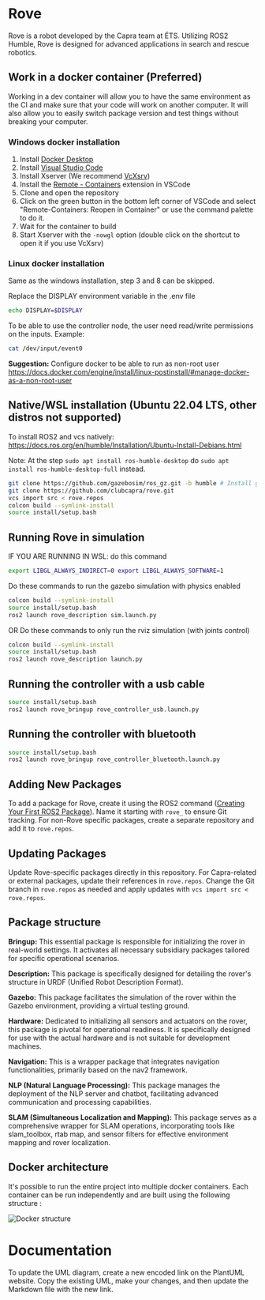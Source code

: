 # Rove

Rove is a robot developed by the Capra team at ÉTS. Utilizing ROS2 Humble, Rove is designed for advanced applications in search and rescue robotics.

## Work in a docker container (Preferred)

Working in a dev container will allow you to have the same environment as the CI and make sure that your code will work on another computer. It will also allow you to easily switch package version and test things without breaking your computer.

### Windows docker installation

1. Install [Docker Desktop](https://www.docker.com/products/docker-desktop)
2. Install [Visual Studio Code](https://code.visualstudio.com/)
3. Install Xserver (We recommend [VcXsrv](https://sourceforge.net/projects/vcxsrv/))
4. Install the [Remote - Containers](https://marketplace.visualstudio.com/items?itemName=ms-vscode-remote.remote-containers) extension in VSCode
5. Clone and open the repository
6. Click on the green button in the bottom left corner of VSCode and select "Remote-Containers: Reopen in Container" or use the command palette to do it.
7. Wait for the container to build
8. Start Xserver with the ```-nowgl``` option (double click on the shortcut to open it if you use VcXsrv)

### Linux docker installation

Same as the windows installation, step 3 and 8 can be skipped.

Replace the DISPLAY environment variable in the .env file
```bash
echo DISPLAY=$DISPLAY
```

To be able to use the controller node, the user need read/write permissions on the inputs.
Example:
```bash
cat /dev/input/event0
```

**Suggestion:** Configure docker to be able to run as non-root user https://docs.docker.com/engine/install/linux-postinstall/#manage-docker-as-a-non-root-user

## Native/WSL installation (Ubuntu 22.04 LTS, other distros not supported)

To install ROS2 and vcs natively: https://docs.ros.org/en/humble/Installation/Ubuntu-Install-Debians.html 

Note: At the step `sudo apt install ros-humble-desktop` do `sudo apt install ros-humble-desktop-full` instead.

```bash
git clone https://github.com/gazebosim/ros_gz.git -b humble # Install gazebo locally
git clone https://github.com/clubcapra/rove.git
vcs import src < rove.repos
colcon build --symlink-install
source install/setup.bash
```

## Running Rove in simulation

IF YOU ARE RUNNING IN WSL: do this command
```bash
export LIBGL_ALWAYS_INDIRECT=0 export LIBGL_ALWAYS_SOFTWARE=1
```
Do these commands to run the gazebo simulation with physics enabled
```bash
colcon build --symlink-install
source install/setup.bash
ros2 launch rove_description sim.launch.py
```
OR Do these commands to only run the rviz simulation (with joints control)
```bash
colcon build --symlink-install
source install/setup.bash
ros2 launch rove_description launch.py
```

## Running the controller with a usb cable

```bash
source install/setup.bash
ros2 launch rove_bringup rove_controller_usb.launch.py
```

## Running the controller with bluetooth

```bash
source install/setup.bash
ros2 launch rove_bringup rove_controller_bluetooth.launch.py
```

## Adding New Packages

To add a package for Rove, create it using the ROS2 command ([Creating Your First ROS2 Package](https://docs.ros.org/en/foxy/Tutorials/Beginner-Client-Libraries/Creating-Your-First-ROS2-Package.html)). Name it starting with `rove_` to ensure Git tracking. For non-Rove specific packages, create a separate repository and add it to `rove.repos`.

## Updating Packages

Update Rove-specific packages directly in this repository. For Capra-related or external packages, update their references in `rove.repos`. Change the Git branch in `rove.repos` as needed and apply updates with `vcs import src < rove.repos`.

## Package structure

**Bringup:**
This essential package is responsible for initializing the rover in real-world settings. It activates all necessary subsidiary packages tailored for specific operational scenarios.

**Description:**
This package is specifically designed for detailing the rover's structure in URDF (Unified Robot Description Format).

**Gazebo:**
This package facilitates the simulation of the rover within the Gazebo environment, providing a virtual testing ground.

**Hardware:**
Dedicated to initializing all sensors and actuators on the rover, this package is pivotal for operational readiness. It is specifically designed for use with the actual hardware and is not suitable for development machines.

**Navigation:**
This is a wrapper package that integrates navigation functionalities, primarily based on the nav2 framework.

**NLP (Natural Language Processing):**
This package manages the deployment of the NLP server and chatbot, facilitating advanced communication and processing capabilities.

**SLAM (Simultaneous Localization and Mapping):**
This package serves as a comprehensive wrapper for SLAM operations, incorporating tools like slam_toolbox, rtab map, and sensor filters for effective environment mapping and rover localization.

## Docker architecture

It's possible to run the entire project into multiple docker containers. Each container can be run independently and are built using the following structure :

![Docker structure](https://www.plantuml.com/plantuml/svg/VP71Ri8m38RlUOgezwvZq8vnc3XmsLDKJkgLGEj4JbfjU_gr0QgWJHoGVjl_xtouUn-0mz1tyc3r6Ldwm8CE0wCGmOGEPNOTVFJGeZoWGsgGj46V2S6e0r0xszgZvYTZ2zqDIeDZA5huGMLtH-3Uaj6P12zlHPfawulfjpiElUemRz2VWtNHFhNhQ_qWCSbSWSSbCXUfdyOB6uscCL0O3w3ZWgzjLLURUS5BVLbMA_rPhak4jNfhLXLiomq0gjNhymfK2TigFdB2u2tLbWs9Ux1n_WEZjXJ0479qJmtihEkHGhrC_iGOl5F8_9qx4sFip0Fx1I6V4HAa922IPsMUlzyTCz5njdoNcuZT_y55jg3A2NLsBbUNOb6nxSnTy8G-M98HEXhIGoOwdINvFL8pz9tu1G00 "Docker structure")

# Documentation

To update the UML diagram, create a new encoded link on the PlantUML website. Copy the existing UML, make your changes, and then update the Markdown file with the new link.
